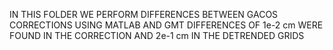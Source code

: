 IN THIS FOLDER WE PERFORM DIFFERENCES BETWEEN GACOS CORRECTIONS USING MATLAB AND GMT
DIFFERENCES OF 1e-2 cm WERE FOUND IN THE CORRECTION
AND 2e-1 cm IN THE DETRENDED GRIDS

